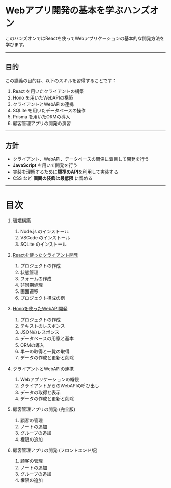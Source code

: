 # Webアプリ開発の基本を学ぶハンズオン

このハンズオンではReactを使ってWebアプリケーションの基本的な開発方法を学びます。

---

## 目的

この講義の目的は、以下のスキルを習得することです：

1. React を用いたクライアントの構築
2. Hono を用いたWebAPIの構築
3. クライアントとWebAPIの連携
4. SQLite を用いたデータベースの操作
5. Prisma を用いたORMの導入
6. 顧客管理アプリの開発の演習

---

## 方針

- クライアント、WebAPI、データベースの関係に着目して開発を行う
- **JavaScript** を用いて開発を行う
- 実装を理解するために**標準のAPI**を利用して実装する
- CSS など **画面の装飾は最低限** に留める

---

# 目次

1. [環境構築](./00-setup/README.md)

    1. Node.js のインストール
    1. VSCode のインストール
    1. SQLite のインストール

1. [Reactを使ったクライアント開発](./01-react-basic/README.md)

    1. プロジェクトの作成
    1. 状態管理
    1. フォームの作成
    1. 非同期処理
    1. 画面遷移
    1. プロジェクト構成の例

1. [Honoを使ったWebAPI開発](./02-hono-basic/README.md)

    1. プロジェクトの作成
    1. テキストのレスポンス
    1. JSONのレスポンス
    1. データベースの用意と基本
    1. ORMの導入
    1. 単一の取得と一覧の取得
    1. データの作成と更新と削除

1. クライアントとWebAPIの連携

    1. Webアプリケーションの概観
    1. クライアントからのWebAPIの呼び出し
    1. データの取得と表示
    1. データの作成と更新と削除


1. 顧客管理アプリの開発 (完全版)

    1. 顧客の管理
    1. ノートの追加
    1. グループの追加
    1. 権限の追加

1. 顧客管理アプリの開発 (フロントエンド版)

    1. 顧客の管理
    1. ノートの追加
    1. グループの追加
    1. 権限の追加
